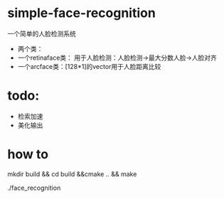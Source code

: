 # simple-face-recognition
一个简单的人脸检测系统
* 两个类：
* 一个retinaface类： 用于人脸检测：人脸检测->最大分数人脸->人脸对齐
* 一个arcface类：[128*1]的vector用于人脸距离比较
# todo:
* 检索加速
* 美化输出

# how to
mkdir build && cd build &&cmake .. && make 

./face_recognition
